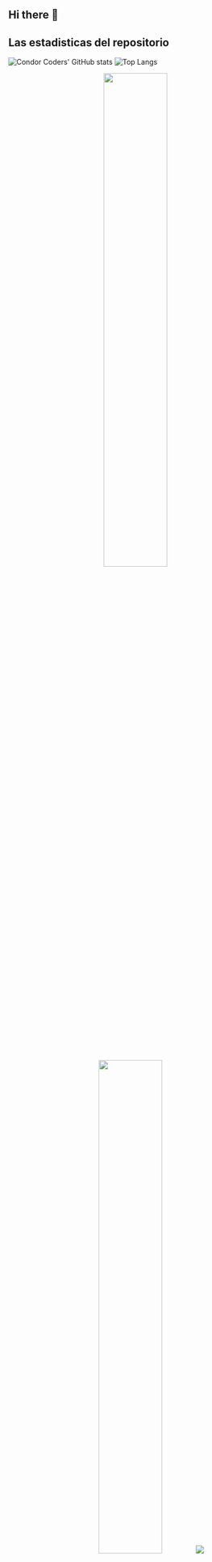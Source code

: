 ## Hi there 👋

## Las estadisticas del repositorio
![Condor Coders' GitHub stats](https://github-readme-stats.vercel.app/api?username=Th3Julius&include_all_commits=true&count_private=true&show_icons=true&&theme=dark) ![Top Langs](https://github-readme-stats.vercel.app/api/top-langs/?username=Th3Julius&layout=compact&theme=dark)
<p align="center">
  <img height="50%" width="auto" src ="https://github-readme-stats.vercel.app/api?username=Th3Julius&show_icons=true&count_private=true&theme=darcula&hide_border=true&hide=issues,contribs&bg_color=00000000">
  <img height="50%" width="auto" src ="https://github-readme-stats.vercel.app/api/top-langs/?username=Th3Julius&layout=compact&hide_border=true&theme=darcula&bg_color=00000000&langs_count=6&hide=jupyter%20notebook,tex,css,php&exclude_repo=Pacman-AI">
  <img src ="https://github-readme-streak-stats.herokuapp.com?user=Th3Julius&theme=darcula&hide_border=true&background=FFFFFF00">
  <br>
  <br>
  <a href="https://www.buymeacoffee.com/Th3Julius"> <img align="center" src="https://cdn.buymeacoffee.com/buttons/v2/default-orange.png" height="50" width="210" alt="aveek.saha" /></a>
</p>
